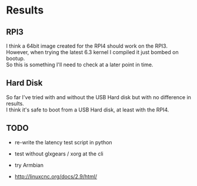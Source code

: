 # Results

## RPI3

I think a 64bit image created for the RPI4 should work on the RPI3.  
However, when trying the latest 6.3 kernel I compiled it just bombed on bootup.  
So this is something I'll need to check at a later point in time.  

## Hard Disk

So far I've tried with and without the USB Hard disk but with no difference in results.  
I think it's safe to boot from a USB Hard disk, at least with the RPI4.


## TODO

  * re-write the latency test script in python
  * test without glxgears / xorg at the cli 

  * try Armbian
  * http://linuxcnc.org/docs/2.9/html/
